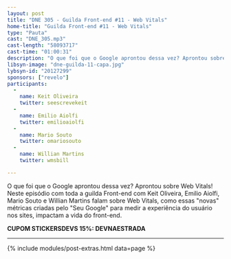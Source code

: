 ```yaml
---
layout: post
title: "DNE 305 - Guilda Front-end #11 - Web Vitals"
home-title: "Guilda Front-end #11 - Web Vitals"
type: "Pauta"
cast: "DNE_305.mp3"
cast-length: "58093717"
cast-time: "01:00:31"
description: "O que foi que o Google aprontou dessa vez? Aprontou sobre Web Vitals! Neste episódio com toda a guilda Front-end com Keit Oliveira, Emilio Aiolfi, Mario Souto e Willian Martins falam sobre Web Vitals, como essas \"novas\" métricas criadas pelo \"Seu Google\" para medir a experiência do usuário nos sites, impactam a vida do front-end."
libsyn-image: "dne-guilda-11-capa.jpg"
lybsyn-id: "20127299"
sponsors: ["revelo"]
participants:
  -
    name: Keit Oliveira
    twitter: seescrevekeit
  -
    name: Emilio Aiolfi
    twitter: emilioaiolfi
  -
    name: Mario Souto
    twitter: omariosouto
  -
    name: Willian Martins
    twitter: wmsbill

---
```


O que foi que o Google aprontou dessa vez? Aprontou sobre Web Vitals! Neste episódio com toda a guilda Front-end com Keit Oliveira, Emilio Aiolfi, Mario Souto e Willian Martins falam sobre Web Vitals, como essas "novas" métricas criadas pelo "Seu Google" para medir a experiência do usuário nos sites, impactam a vida do front-end.

<strong>CUPOM STICKERSDEVS 15%: DEVNAESTRADA</strong>

---

{% include modules/post-extras.html data=page %}
